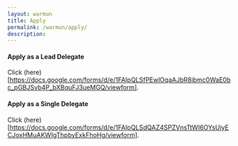 ```yaml
---
layout: warmun
title: Apply
permalink: /warmun/apply/
description:
---
```


#### Apply as a Lead Delegate
Click (here)[https://docs.google.com/forms/d/e/1FAIpQLSfPEwlOqaAJbR8ibmc0WaE0bc_pGBJSvb4P_bXBquFJ3ueMGQ/viewform].

#### Apply as a Single Delegate
Click (here)[https://docs.google.com/forms/d/e/1FAIpQLSdQAZ4SPZVnsTtWI6OYsUjyECJoxHMuAKWIgThpbyExkFhoHg/viewform].
